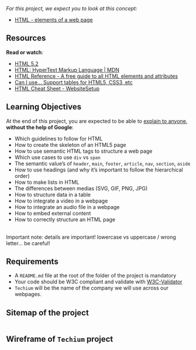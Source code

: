 
<title>Advanced HTML </title>

<div class="panel-body">
   <p>
   <em>For this project, we expect you to look at this concept:</em>
   </p>

   <ul>
   <li>
   <a href="/concepts/870">HTML - elements of a web page</a>
   </li>
   </ul>
   </div>

<h2>Resources</h2>

<p><strong>Read or watch</strong>:</p>

<ul>
<li><a href="/rltoken/vKPDYmtKXaKCHn5lpZXz7w" title="HTML 5.2" target="_blank">HTML 5.2</a></li>
<li><a href="/rltoken/ZSMZYbNUWEhTarg4x5syCQ" title="HTML: HyperText Markup Language | MDN" target="_blank">HTML: HyperText Markup Language | MDN</a></li>
<li><a href="/rltoken/hPxzkJUCKscaZ1YgG0Xaig" title="HTML Reference - A free guide to all HTML elements and attributes" target="_blank">HTML Reference - A free guide to all HTML elements and attributes</a></li>
<li><a href="/rltoken/C1sjK7n4YYmXjzgN07LgUg" title="Can I use... Support tables for HTML5, CSS3, etc" target="_blank">Can I use&hellip; Support tables for HTML5, CSS3, etc</a></li>
<li><a href="/rltoken/33djKxCai7mwDufKGL7eCg" title="HTML Cheat Sheet - WebsiteSetup" target="_blank">HTML Cheat Sheet - WebsiteSetup</a></li>
</ul>

<h2>Learning Objectives</h2>

<p>At the end of this project, you are expected to be able to <a href="/rltoken/pt--DhAqMLE-NJtA1N_8hg" title="explain to anyone" target="_blank">explain to anyone</a>, <strong>without the help of Google</strong>:</p>

<ul>
<li>Which guidelines to follow for HTML</li>
<li>How to create the skeleton of an HTML5 page</li>
<li>How to use semantic HTML tags to structure a web page</li>
<li>Which use cases to use <code>div</code> vs <code>span</code></li>
<li>The semantic value&rsquo;s of <code>header</code>, <code>main</code>, <code>footer</code>, <code>article</code>, <code>nav</code>, <code>section</code>, <code>aside</code></li>
<li>How to use headings (and why it&rsquo;s important to follow the hierarchical order)</li>
<li>How to make lists in HTML</li>
<li>The differences between medias (SVG, GIF, PNG, JPG)</li>
<li>How to structure data in a table</li>
<li>How to integrate a video in a webpage</li>
<li>How to integrate an audio file in a webpage</li>
<li>How to embed external content</li>
<li>How to correctly structure an HTML page</li>
</ul>


<br>Important note: details are important! lowercase vs uppercase / wrong letter… be careful!


<h2>Requirements</h2>

<ul>
<li>A <code>README.md</code> file at the root of the folder of the project is mandatory</li>
<li>Your code should be W3C compliant and validate with <a href="/rltoken/Ru21MgHZLPDcXSsUrHwKJg" title="W3C-Validator" target="_blank">W3C-Validator</a></li>
<li><code>Techium</code> will be the name of the company we will use across our webpages.</li>
</ul>

<h2>Sitemap of the project</h2>

<p><img src="https://s3.eu-west-3.amazonaws.com/hbtn.intranet/uploads/medias/2020/4/4dec2ba9d84a0a55355b1c1e2de4c57854a2d35a.png?X-Amz-Algorithm=AWS4-HMAC-SHA256&X-Amz-Credential=AKIA4MYA5JM5DUTZGMZG%2F20230618%2Feu-west-3%2Fs3%2Faws4_request&X-Amz-Date=20230618T034243Z&X-Amz-Expires=86400&X-Amz-SignedHeaders=host&X-Amz-Signature=f8d97d8062df78ed3d6493d20db9a15200c5e9bf45f02b18f40e5f1f077bd36f" alt="" loading='lazy' style="" /></p>

<h2>Wireframe of <code>Techium</code> project</h2>

<p><img src="https://s3.eu-west-3.amazonaws.com/hbtn.intranet/uploads/medias/2020/4/3e4f9e2b3cb73d1768229e086f5da35337be5c6c.png?X-Amz-Algorithm=AWS4-HMAC-SHA256&X-Amz-Credential=AKIA4MYA5JM5DUTZGMZG%2F20230618%2Feu-west-3%2Fs3%2Faws4_request&X-Amz-Date=20230618T034243Z&X-Amz-Expires=86400&X-Amz-SignedHeaders=host&X-Amz-Signature=6fc5b8ea45ced648a21e2f12fb0ac1758423642167dbee7d4d683e8ead639d2b" alt="" loading='lazy' style="" /></p>

  </div>
</div>
